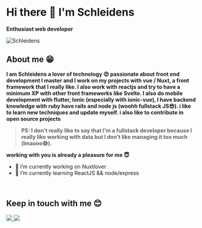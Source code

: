 # Hi there 👋 I'm Schleidens


**Enthusiast web developer** 


  <img align="center" alt="Schleidens" src="https://cdn.dribbble.com/users/1059583/screenshots/4171367/coding-freak.gif" />
  
  ## About me &#128513;
  <p>
  <b>
  I am Schleidens a lover of technology &#128525; passionate about front end development I master and I work on my projects with vue / Nuxt, a front framework that I really like.
  I also work with reactjs and try to have a minimum XP with other front frameworks like Svelte.
I also do mobile development with flutter, Ionic (especially with ionic-vue), I have backend knowledge with ruby have rails and node js (woohh fullstack JS&#128526;).
  i like to learn new techniques and update myself. i also like to contribute in open source projects

  >PS: I don't really like to say that I'm a fullstack developer because I really like working with data but I don't like managing it too much (lmaooo&#128517;).

  working with you is already a pleasure for me &#128519;
  </b>
  </p>

- 🔭 I’m currently working on Nuxtlover
- 🌱 I’m currently learning ReactJS && node/express

<br>

## Keep in touch with me 😊
<a href="https://twitter.com/alectineschlei">
<img src="https://img.shields.io/twitter/follow/Alectineschlei?color=blue&label=follow&logo=twitter&logoColor=white&style=for-the-badge" />
</a>
<a href="https://instagram.com/schleidens.dev">
<img src="https://img.shields.io/badge/Instagram-E4405F?style=for-the-badge&logo=instagram&logoColor=white" />
</a>
